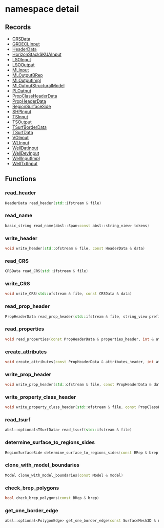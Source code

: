 # namespace detail



## Records

* [CRSData](CRSData.md)
* [GRDECLInput](GRDECLInput.md)
* [HeaderData](HeaderData.md)
* [HorizonStackSKUAInput](HorizonStackSKUAInput.md)
* [LSOInput](LSOInput.md)
* [LSOOutput](LSOOutput.md)
* [MLInput](MLInput.md)
* [MLOutputBRep](MLOutputBRep.md)
* [MLOutputImpl](MLOutputImpl.md)
* [MLOutputStructuralModel](MLOutputStructuralModel.md)
* [PLOutput](PLOutput.md)
* [PropClassHeaderData](PropClassHeaderData.md)
* [PropHeaderData](PropHeaderData.md)
* [RegionSurfaceSide](RegionSurfaceSide.md)
* [SHPInput](SHPInput.md)
* [TSInput](TSInput.md)
* [TSOutput](TSOutput.md)
* [TSurfBorderData](TSurfBorderData.md)
* [TSurfData](TSurfData.md)
* [VOInput](VOInput.md)
* [WLInput](WLInput.md)
* [WellDatInput](WellDatInput.md)
* [WellDevInput](WellDevInput.md)
* [WellInputImpl](WellInputImpl.md)
* [WellTxtInput](WellTxtInput.md)


## Functions

### read_header

```cpp
HeaderData read_header(std::ifstream & file)
```


### read_name

```cpp
basic_string read_name(absl::Span<const absl::string_view> tokens)
```


### write_header

```cpp
void write_header(std::ofstream & file, const HeaderData & data)
```


### read_CRS

```cpp
CRSData read_CRS(std::ifstream & file)
```


### write_CRS

```cpp
void write_CRS(std::ofstream & file, const CRSData & data)
```


### read_prop_header

```cpp
PropHeaderData read_prop_header(std::ifstream & file, string_view prefix)
```


### read_properties

```cpp
void read_properties(const PropHeaderData & properties_header, int & attribute_values, absl::Span<const absl::string_view> tokens, geode::index_t line_properties_position)
```


### create_attributes

```cpp
void create_attributes(const PropHeaderData & attributes_header, int attributes_values, geode::AttributeManager & attribute_manager, geode::index_t nb_vertices, absl::Span<const geode::index_t> inverse_vertex_mapping)
```


### write_prop_header

```cpp
void write_prop_header(std::ofstream & file, const PropHeaderData & data)
```


### write_property_class_header

```cpp
void write_property_class_header(std::ofstream & file, const PropClassHeaderData & data)
```


### read_tsurf

```cpp
absl::optional<TSurfData> read_tsurf(std::ifstream & file)
```


### determine_surface_to_regions_sides

```cpp
RegionSurfaceSide determine_surface_to_regions_sides(const BRep & brep)
```


### clone_with_model_boundaries

```cpp
Model clone_with_model_boundaries(const Model & model)
```


### check_brep_polygons

```cpp
bool check_brep_polygons(const BRep & brep)
```


### get_one_border_edge

```cpp
absl::optional<PolygonEdge> get_one_border_edge(const SurfaceMesh3D & mesh)
```




